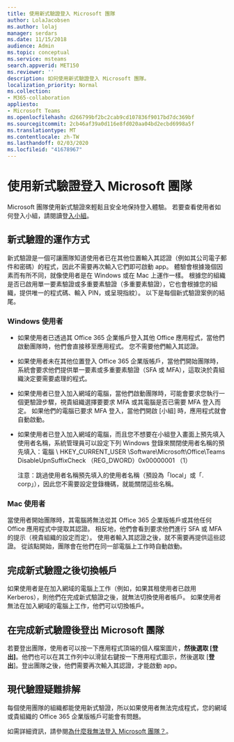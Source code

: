 ```yaml
---
title: 使用新式驗證登入 Microsoft 團隊
author: LolaJacobsen
ms.author: lolaj
manager: serdars
ms.date: 11/15/2018
audience: Admin
ms.topic: conceptual
ms.service: msteams
search.appverid: MET150
ms.reviewer: ''
description: 如何使用新式驗證登入 Microsoft 團隊。
localization_priority: Normal
ms.collection:
- M365-collaboration
appliesto:
- Microsoft Teams
ms.openlocfilehash: d266799bf2bc2cab9cd107836f9017bd7dc369bf
ms.sourcegitcommit: 2cb46af39a0d116e8fd020aa04bd2ecbd6998a5f
ms.translationtype: MT
ms.contentlocale: zh-TW
ms.lasthandoff: 02/03/2020
ms.locfileid: "41678967"
---
```

<a name="sign-in-to-microsoft-teams-using-modern-authentication"></a>使用新式驗證登入 Microsoft 團隊
==========================

Microsoft 團隊使用新式驗證來輕鬆且安全地保持登入體驗。 若要查看使用者如何登入小組，請閱讀登[入小組](https://support.office.com/article/sign-in-to-teams-ea4b1443-d11b-4791-8ae1-9977e7723055)。

## <a name="how-modern-authentication-works"></a>新式驗證的運作方式

新式驗證是一個可讓團隊知道使用者已在其他位置輸入其認證（例如其公司電子郵件和密碼）的程式，因此不需要再次輸入它們即可啟動 app。 體驗會根據幾個因素而有所不同，就像使用者是在 Windows 或在 Mac 上運作一樣。 根據您的組織是否已啟用單一要素驗證或多重要素驗證（多重要素驗證），它也會根據您的組織，提供唯一的程式碼、輸入 PIN，或呈現指紋）。 以下是每個新式驗證案例的結尾。

### <a name="windows-users"></a>Windows 使用者 

- 如果使用者已透過其 Office 365 企業帳戶登入其他 Office 應用程式，當他們啟動團隊時，他們會直接移至應用程式。 您不需要他們輸入其認證。

- 如果使用者未在其他位置登入 Office 365 企業版帳戶，當他們開始團隊時，系統會要求他們提供單一要素或多重要素驗證（SFA 或 MFA），這取決於貴組織決定要需要處理的程式。

- 如果使用者已登入加入網域的電腦，當他們啟動團隊時，可能會要求您執行一個更驗證步驟，視貴組織選擇要要求 MFA 或其電腦是否已需要 MFA 登入而定。 如果他們的電腦已要求 MFA 登入，當他們開啟 [小組] 時，應用程式就會自動啟動。

- 如果使用者已登入加入網域的電腦，而且您不想要在小組登入畫面上預先填入使用者名稱，系統管理員可以設定下列 Windows 登錄來關閉使用者名稱的預先填入：電腦 \ HKEY_CURRENT_USER \Software\Microsoft\Office\Teams DisableUpnSuffixCheck （REG_DWORD）0x00000001 （1）

  注意：跳過使用者名稱預先填入的使用者名稱（預設為「local」或「. corp」），因此您不需要設定登錄機碼，就能關閉這些名稱。 


### <a name="mac-users"></a>Mac 使用者 

當使用者開始團隊時，其電腦將無法從其 Office 365 企業版帳戶或其他任何 Office 應用程式中提取其認證。 相反地，他們會看到要求他們進行 SFA 或 MFA 的提示（視貴組織的設定而定）。 使用者輸入其認證之後，就不需要再提供這些認證。 從該點開始，團隊會在他們在同一部電腦上工作時自動啟動。

## <a name="switching-accounts-after-completing-modern-authentication"></a>完成新式驗證之後切換帳戶

如果使用者是在加入網域的電腦上工作（例如，如果其租使用者已啟用 Kerberos），則他們在完成新式驗證之後，就無法切換使用者帳戶。 如果使用者無法在加入網域的電腦上工作，他們可以切換帳戶。

## <a name="signing-out-of-microsoft-teams-after-completing-modern-authentication"></a>在完成新式驗證後登出 Microsoft 團隊
若要登出團隊，使用者可以按一下應用程式頂端的個人檔案圖片，**然後選取 [登出]**。他們也可以在其工作列中以滑鼠右鍵按一下應用程式圖示，然後選取 [**登出**]。登出團隊之後，他們需要再次輸入其認證，才能啟動 app。

## <a name="troubleshooting-modern-authentication"></a>現代驗證疑難排解

每個使用團隊的組織都能使用新式驗證，所以如果使用者無法完成程式，您的網域或貴組織的 Office 365 企業版帳戶可能會有問題。 

如需詳細資訊，請參閱[為什麼我無法登入 Microsoft 團隊？](https://support.office.com/article/why-am-i-having-trouble-signing-in-to-microsoft-teams-a02f683b-61a3-4008-9447-ee60c5593b0f)。

